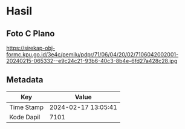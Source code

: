 # Hasil

## Foto C Plano

https://sirekap-obj-formc.kpu.go.id/3e4c/pemilu/pdpr/71/06/04/20/02/7106042002001-20240215-065332--e9c24c21-93b6-40c3-8b4e-6fd27a428c28.jpg


## Metadata

| Key        | Value               |
| ---------- | ------------------- |
| Time Stamp | 2024-02-17 13:05:41 |
| Kode Dapil | 7101                |



